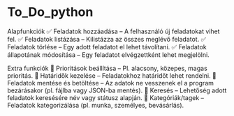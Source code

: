 # To_Do_python

Alapfunkciók
✅ Feladatok hozzáadása – A felhasználó új feladatokat vihet fel.
✅ Feladatok listázása – Kilistázza az összes meglévő feladatot.
✅ Feladatok törlése – Egy adott feladatot el lehet távolítani.
✅ Feladatok állapotának módosítása – Egy feladatot elvégzettként lehet megjelölni.

Extra funkciók
🔹 Prioritások beállítása – Pl. alacsony, közepes, magas prioritás.
🔹 Határidők kezelése – Feladatokhoz határidőt lehet rendelni.
🔹 Feladatok mentése és betöltése – Az adatok ne vesszenek el a program bezárásakor (pl. fájlba vagy JSON-ba mentés).
🔹 Keresés – Lehetőség adott feladatok keresésére név vagy státusz alapján.
🔹 Kategóriák/tagek – Feladatok kategorizálása (pl. munka, személyes, bevásárlás).